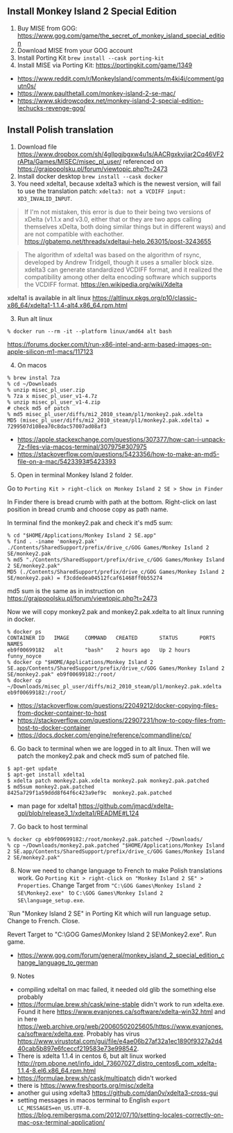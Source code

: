 ## Install Monkey Island 2 Special Edition

1. Buy MISE from GOG: https://www.gog.com/game/the_secret_of_monkey_island_special_edition
2. Download MISE from your GOG account
3. Install Porting Kit `brew install --cask porting-kit`
4. Install MISE via Porting Kit: https://portingkit.com/game/1349

- https://www.reddit.com/r/MonkeyIsland/comments/m4ki4i/comment/gqutn0s/
- https://www.paulthetall.com/monkey-island-2-se-mac/
- https://www.skidrowcodex.net/monkey-island-2-special-edition-lechucks-revenge-gog/

## Install Polish translation

1. Download file https://www.dropbox.com/sh/4gllpgjbgxw4u1s/AACRgxkvjiar2Cq46VF2rAPta/Games/MISEC/misec_pl_user/ referenced on https://grajpopolsku.pl/forum/viewtopic.php?t=2473
2. Install docker desktop `brew install --cask docker`
3. You need xdelta1, because xdelta3 which is the newest version, will fail to use the translation patch: `xdelta3: not a VCDIFF input: XD3_INVALID_INPUT`.

> If I'm not mistaken, this error is due to their being two versions of xDelta (v1.1.x and v3.0, either that or they are two apps calling themselves xDelta, both doing similar things but in different ways) and are not compatible with eachother. https://gbatemp.net/threads/xdeltaui-help.263015/post-3243655

> The algorithm of xdelta1 was based on the algorithm of rsync, developed by Andrew Tridgell, though it uses a smaller block size. xdelta3 can generate standardized VCDIFF format, and it realized the compatibility among other delta encoding software which supports the VCDIFF format. https://en.wikipedia.org/wiki/Xdelta

xdelta1 is available in alt linux https://altlinux.pkgs.org/p10/classic-x86_64/xdelta1-1.1.4-alt4.x86_64.rpm.html

3. Run alt linux

```shell
% docker run --rm -it --platform linux/amd64 alt bash
```

https://forums.docker.com/t/run-x86-intel-and-arm-based-images-on-apple-silicon-m1-macs/117123

4. On macos

```shell
% brew instal 7za
% cd ~/Downloads
% unzip misec_pl_user.zip
% 7za x misec_pl_user_v1-4.7z
% unzip misec_pl_user_v1-4.zip
# check md5 of patch
% md5 misec_pl_user/diffs/mi2_2010_steam/pl1/monkey2.pak.xdelta
MD5 (misec_pl_user/diffs/mi2_2010_steam/pl1/monkey2.pak.xdelta) = 7299507d108ea70c8dac57007ad08af3
```

- https://apple.stackexchange.com/questions/307377/how-can-i-unpack-7z-files-via-macos-terminal/307975#307975
- https://stackoverflow.com/questions/5423356/how-to-make-an-md5-file-on-a-mac/5423393#5423393

5. Open in terminal Monkey Island 2 folder.

Go to `Porting Kit > right-click on Monkey Island 2 SE > Show in Finder`

In Finder there is bread crumb with path at the bottom. Right-click on last position in bread crumb and choose copy as path name.

In terminal find the monkey2.pak and check it's md5 sum:

```shell
% cd "$HOME/Applications/Monkey Island 2 SE.app"
% find . -iname 'monkey2.pak'
./Contents/SharedSupport/prefix/drive_c/GOG Games/Monkey Island 2 SE/monkey2.pak
% md5 "./Contents/SharedSupport/prefix/drive_c/GOG Games/Monkey Island 2 SE/monkey2.pak"
MD5 (./Contents/SharedSupport/prefix/drive_c/GOG Games/Monkey Island 2 SE/monkey2.pak) = f3cddedea04512fcaf61468ff0b55274
```

md5 sum is the same as in instruction on https://grajpopolsku.pl/forum/viewtopic.php?t=2473

Now we will copy monkey2.pak and monkey2.pak.xdelta to alt linux running in docker.

```shell
% docker ps
CONTAINER ID   IMAGE     COMMAND   CREATED       STATUS       PORTS     NAMES
eb9f00699182   alt       "bash"    2 hours ago   Up 2 hours             funny_noyce
% docker cp "$HOME/Applications/Monkey Island 2 SE.app/Contents/SharedSupport/prefix/drive_c/GOG Games/Monkey Island 2 SE/monkey2.pak" eb9f00699182:/root/
% docker cp ~/Downloads/misec_pl_user/diffs/mi2_2010_steam/pl1/monkey2.pak.xdelta eb9f00699182:/root/
```

- https://stackoverflow.com/questions/22049212/docker-copying-files-from-docker-container-to-host
- https://stackoverflow.com/questions/22907231/how-to-copy-files-from-host-to-docker-container
- https://docs.docker.com/engine/reference/commandline/cp/

6. Go back to terminal when we are logged in to alt linux. Then will we patch the monkey2.pak and check md5 sum of patched file.

```shell
$ apt-get update
$ apt-get install xdelta1
$ xdelta patch monkey2.pak.xdelta monkey2.pak monkey2.pak.patched
$ md5sum monkey2.pak.patched
8425a729f1a59ddd8f64f6c423a9ef9c  monkey2.pak.patched
```

- man page for xdelta1 https://github.com/jmacd/xdelta-gpl/blob/release3_1/xdelta1/README#L124

7. Go back to host terminal

```shell
% docker cp eb9f00699182:/root/monkey2.pak.patched ~/Downloads/
% cp ~/Downloads/monkey2.pak.patched "$HOME/Applications/Monkey Island 2 SE.app/Contents/SharedSupport/prefix/drive_c/GOG Games/Monkey Island 2 SE/monkey2.pak"
```

8. Now we need to change language to French to make Polish translations work. Go `Porting Kit > right-click on "Monkey Island 2 SE" > Properties`. Change Target from `"C:\GOG Games\Monkey Island 2 SE\Monkey2.exe" ` to `C:\GOG Games\Monkey Island 2 SE\language_setup.exe`.

`Run "Monkey Island 2 SE" in Porting Kit which will run language setup. Change to French. Close.

Revert Target to "C:\GOG Games\Monkey Island 2 SE\Monkey2.exe". Run game.

- https://www.gog.com/forum/general/monkey_island_2_special_edition_change_language_to_german

9. Notes

- compiling xdelta1 on mac failed, it needed old glib the something else probably
- https://formulae.brew.sh/cask/wine-stable didn't work to run xdelta.exe. Found it here https://www.evanjones.ca/software/xdelta-win32.html and in here https://web.archive.org/web/20060502025605/https://www.evanjones.ca/software/xdelta.exe. Probably has virus https://www.virustotal.com/gui/file/e4ae06b27af32a1ec1890f9327a2d440cab5b897e6fceccf219583e73e998542.
- There is xdelta 1.1.4 in centos 6, but alt linux worked http://rpm.pbone.net/info_idpl_73607027_distro_centos6_com_xdelta-1.1.4-8.el6.x86_64.rpm.html
- https://formulae.brew.sh/cask/multipatch didn't worked
- there is https://www.freshports.org/misc/xdelta
- another gui using xdelta3 https://github.com/dan0v/xdelta3-cross-gui
- setting messages in macos terminal to English `export LC_MESSAGES=en_US.UTF-8`. https://blog.remibergsma.com/2012/07/10/setting-locales-correctly-on-mac-osx-terminal-application/
